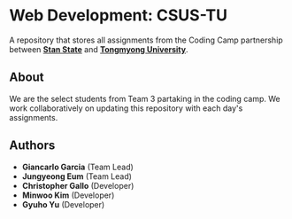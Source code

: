 
# Web Development: CSUS-TU
A repository that stores all assignments from the Coding Camp partnership between **[Stan State](https://www.csustan.edu/about)** and **[Tongmyong University](http://www.tu.ac.kr/default3/main/main.jsp#accessibility)**.
## About
We are the select students from Team 3 partaking in the coding camp. We work collaboratively on updating this repository with each day's assignments.
## Authors
* **Giancarlo Garcia** (Team Lead)
* **Jungyeong Eum** (Team Lead)
* **Christopher Gallo** (Developer)
* **Minwoo Kim** (Developer)
* **Gyuho Yu** (Developer)